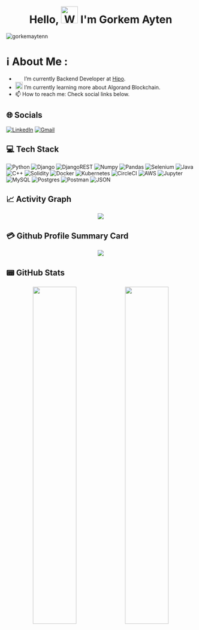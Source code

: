 <h1 align="center"> Hello, <img src="https://raw.githubusercontent.com/nixin72/nixin72/master/wave.gif" 
         alt="Waving hand animated gif"
         height="45"
         width="45" /> I'm Gorkem Ayten</h1>

<p align="left"> <img src="https://komarev.com/ghpvc/?username=gorkemaytenn&label=Views&color=blue&style=plastic&style=for-the-badge" alt="gorkemaytenn" /> </p>

# ℹ️ About Me : 
- <img src="https://hipolabs.com/static/v4/img/logo.svg" style="width:20px;height:10px;">  I’m currently Backend Developer at [Hipo](https://hipolabs.com/). 
- <img src="https://cryptologos.cc/logos/algorand-algo-logo.svg?v=023" style="width:20px;height:20px;"> I’m currently learning more about Algorand Blockchain. 
- 📫 How to reach me: Check social links below.


## 🌐 Socials
[![LinkedIn](https://img.shields.io/badge/LinkedIn-0077B5?style=for-the-badge&logo=linkedin&logoColor=white)](https://www.linkedin.com/in/gorkem-ayten/)
[![Gmail](https://img.shields.io/badge/Gmail-D14836?style=for-the-badge&logo=gmail&logoColor=white)](mailto:gorkem.ayteen@gmail.com)

## 💻 Tech Stack
![Python](https://img.shields.io/badge/python-3670A0?style=for-the-badge&logo=python&logoColor=ffdd54) 
![Django](https://img.shields.io/badge/Django-092E20?style=for-the-badge&logo=django&logoColor=green)
![DjangoREST](https://img.shields.io/badge/django%20rest-ff1709?style=for-the-badge&logo=django&logoColor=white)
![Numpy](https://img.shields.io/badge/Numpy-777BB4?style=for-the-badge&logo=numpy&logoColor=white)
![Pandas](https://img.shields.io/badge/Pandas-2C2D72?style=for-the-badge&logo=pandas&logoColor=white)
![Selenium](https://img.shields.io/badge/Selenium-43B02A?style=for-the-badge&logo=Selenium&logoColor=white)
![Java](https://img.shields.io/badge/java-%23ED8B00.svg?style=for-the-badge&logo=java&logoColor=white)
![C++](https://img.shields.io/badge/C%2B%2B-00599C?style=for-the-badge&logo=c%2B%2B&logoColor=white)
![Solidity](https://img.shields.io/badge/Solidity-%23363636.svg?style=for-the-badge&logo=solidity&logoColor=white)
![Docker](https://img.shields.io/badge/docker-%230db7ed.svg?style=for-the-badge&logo=docker&logoColor=white)
![Kubernetes](https://img.shields.io/badge/kubernetes-326ce5.svg?&style=for-the-badge&logo=kubernetes&logoColor=white)
![CircleCI](https://img.shields.io/badge/circleci-343434?style=for-the-badge&logo=circleci&logoColor=white)
![AWS](https://img.shields.io/badge/AWS-%23FF9900.svg?style=for-the-badge&logo=amazon-aws&logoColor=white)
![Jupyter](https://img.shields.io/badge/Jupyter-F37626.svg?&style=for-the-badge&logo=Jupyter&logoColor=white)
![MySQL](https://img.shields.io/badge/mysql-%2300f.svg?style=for-the-badge&logo=mysql&logoColor=white) ![Postgres](https://img.shields.io/badge/postgres-%23316192.svg?style=for-the-badge&logo=postgresql&logoColor=white)
![Postman](https://img.shields.io/badge/Postman-FF6C37?style=for-the-badge&logo=postman&logoColor=white) 
![JSON](https://img.shields.io/badge/json-5E5C5C?style=for-the-badge&logo=json&logoColor=white)
 

## 📈 Activity Graph
<p align="center">
	<img src="https://activity-graph.herokuapp.com/graph?username=gorkemaytenn&theme=minimal"/>
</p>

## 💳 Github Profile Summary Card
<p align="center">
  <img src="https://github-profile-summary-cards.vercel.app/api/cards/profile-details?username=gorkemaytenn&theme=vue"/>
</p>

## 📟 GitHub Stats
<p align="center">
	<img width="48%" src="https://github-readme-stats.vercel.app/api?username=gorkemaytenn&show_icons=true&theme=radical](https://github-readme-stats.vercel.app/api?username=gorkemaytenn&show_icons=true&theme=merko" />
	<img width="48%" src="https://github-readme-streak-stats.herokuapp.com/?user=gorkemaytenn&theme=vue" />
</p>
